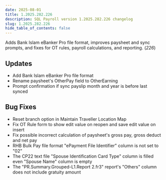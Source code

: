 ```yaml
---
date: 2025-08-01
title: 1.2025.282.226
description: SQL Payroll version 1.2025.282.226 changelog
slug: 1.2025.282.226
hide_table_of_contents: false
---
```


Adds Bank Islam eBanker Pro file format, improves paysheet and sync prompts, and fixes for OT rules, payroll calculations, and reporting. (*226*)

<!-- truncate -->

## Updates

- Add Bank Islam eBanker Pro file format
- Rename paysheet's OtherPay field to OtherEarning
- Prompt confirmation if sync payslip month and year is before last synced

## Bug Fixes

- Reset branch option in Maintain Traveller Location Map
- Fix OT Rule form to show edit value on reopen and save edit value on insert
- Fix possible incorrect calculation of paysheet's gross pay, gross deduct and net pay
- RHB Bulk Pay file format "ePayment File Identifier" column is not set to "02"
- The CP22 text file "Spouse Identification Card Type" column is filled even "Spouse Name" column is empty
- The "PR.Summary.Grouped-L1.Report 2.fr3" report's "Others" column does not include gratuity amount

